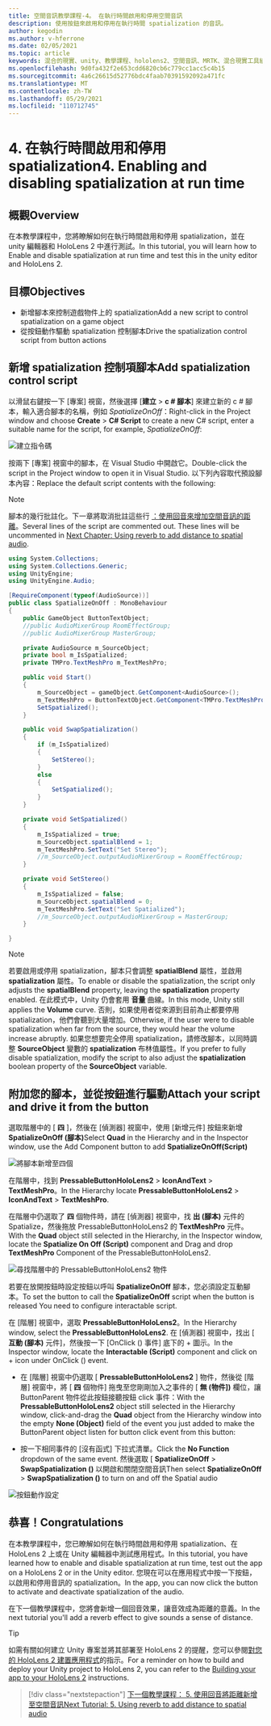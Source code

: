 ```yaml
---
title: 空間音訊教學課程-4。 在執行時間啟用和停用空間音訊
description: 使用按鈕來啟用和停用在執行時間 spatialization 的音訊。
author: kegodin
ms.author: v-hferrone
ms.date: 02/05/2021
ms.topic: article
keywords: 混合的現實、unity、教學課程、hololens2、空間音訊、MRTK、混合現實工具組、UWP、Windows 10、HRTF、前端相關的傳送功能、回音、Microsoft 空間定位器
ms.openlocfilehash: 9d0fa432f2e653cdd6820cb6c779cc1acc5c4b15
ms.sourcegitcommit: 4a6c26615d52776bdc4faab70391592092a471fc
ms.translationtype: MT
ms.contentlocale: zh-TW
ms.lasthandoff: 05/29/2021
ms.locfileid: "110712745"
---
```

# <a name="4-enabling-and-disabling-spatialization-at-run-time"></a><span data-ttu-id="bc415-105">4. 在執行時間啟用和停用 spatialization</span><span class="sxs-lookup"><span data-stu-id="bc415-105">4. Enabling and disabling spatialization at run time</span></span>

## <a name="overview"></a><span data-ttu-id="bc415-106">概觀</span><span class="sxs-lookup"><span data-stu-id="bc415-106">Overview</span></span>

<span data-ttu-id="bc415-107">在本教學課程中，您將瞭解如何在執行時間啟用和停用 spatialization，並在 unity 編輯器和 HoloLens 2 中進行測試。</span><span class="sxs-lookup"><span data-stu-id="bc415-107">In this tutorial, you will learn how to Enable and disable spatialization at run time and test this in the unity editor and HoloLens 2.</span></span>

## <a name="objectives"></a><span data-ttu-id="bc415-108">目標</span><span class="sxs-lookup"><span data-stu-id="bc415-108">Objectives</span></span>

* <span data-ttu-id="bc415-109">新增腳本來控制遊戲物件上的 spatialization</span><span class="sxs-lookup"><span data-stu-id="bc415-109">Add a new script to control spatialization on a game object</span></span>
* <span data-ttu-id="bc415-110">從按鈕動作驅動 spatialization 控制腳本</span><span class="sxs-lookup"><span data-stu-id="bc415-110">Drive the spatialization control script from button actions</span></span>

## <a name="add-spatialization-control-script"></a><span data-ttu-id="bc415-111">新增 spatialization 控制項腳本</span><span class="sxs-lookup"><span data-stu-id="bc415-111">Add spatialization control script</span></span>

 <span data-ttu-id="bc415-112">以滑鼠右鍵按一下 [專案] 視窗，然後選擇 [**建立**  >  **c # 腳本**] 來建立新的 c # 腳本，輸入適合腳本的名稱，例如 _SpatializeOnOff_：</span><span class="sxs-lookup"><span data-stu-id="bc415-112">Right-click in the Project window and choose **Create** > **C# Script** to create a new C# script, enter a suitable name for the script, for example, _SpatializeOnOff_:</span></span>

![建立指令碼](images/spatial-audio/spatial-audio-04-section1-step1-1.PNG)

<span data-ttu-id="bc415-114">按兩下 [專案] 視窗中的腳本，在 Visual Studio 中開啟它。</span><span class="sxs-lookup"><span data-stu-id="bc415-114">Double-click the script in the Project window to open it in Visual Studio.</span></span> <span data-ttu-id="bc415-115">以下列內容取代預設腳本內容：</span><span class="sxs-lookup"><span data-stu-id="bc415-115">Replace the default script contents with the following:</span></span>

> [!NOTE]
> <span data-ttu-id="bc415-116">腳本的幾行批註化。下一章將取消批註這些行 [：使用回音來增加空間音訊的距離](unity-spatial-audio-ch5.md)。</span><span class="sxs-lookup"><span data-stu-id="bc415-116">Several lines of the script are commented out. These lines will be uncommented in [Next Chapter: Using reverb to add distance to spatial audio](unity-spatial-audio-ch5.md).</span></span>

```c#
using System.Collections;
using System.Collections.Generic;
using UnityEngine;
using UnityEngine.Audio;

[RequireComponent(typeof(AudioSource))]
public class SpatializeOnOff : MonoBehaviour
{
    public GameObject ButtonTextObject;
    //public AudioMixerGroup RoomEffectGroup;
    //public AudioMixerGroup MasterGroup;

    private AudioSource m_SourceObject;
    private bool m_IsSpatialized;
    private TMPro.TextMeshPro m_TextMeshPro;

    public void Start()
    {
        m_SourceObject = gameObject.GetComponent<AudioSource>();
        m_TextMeshPro = ButtonTextObject.GetComponent<TMPro.TextMeshPro>();
        SetSpatialized();
    }

    public void SwapSpatialization()
    {
        if (m_IsSpatialized)
        {
            SetStereo();
        }
        else
        {
            SetSpatialized();
        }
    }

    private void SetSpatialized()
    {
        m_IsSpatialized = true;
        m_SourceObject.spatialBlend = 1;
        m_TextMeshPro.SetText("Set Stereo");
        //m_SourceObject.outputAudioMixerGroup = RoomEffectGroup;
    }

    private void SetStereo()
    {
        m_IsSpatialized = false;
        m_SourceObject.spatialBlend = 0;
        m_TextMeshPro.SetText("Set Spatialized");
        //m_SourceObject.outputAudioMixerGroup = MasterGroup;
    }

}
```

> [!NOTE]
> <span data-ttu-id="bc415-117">若要啟用或停用 spatialization，腳本只會調整 **spatialBlend** 屬性，並啟用 **spatialization** 屬性。</span><span class="sxs-lookup"><span data-stu-id="bc415-117">To enable or disable the spatialization, the script only adjusts the **spatialBlend** property, leaving the **spatialization** property enabled.</span></span> <span data-ttu-id="bc415-118">在此模式中，Unity 仍會套用 **音量** 曲線。</span><span class="sxs-lookup"><span data-stu-id="bc415-118">In this mode, Unity still applies the **Volume** curve.</span></span> <span data-ttu-id="bc415-119">否則，如果使用者從來源到目前為止都要停用 spatialization，他們會聽到大量增加。</span><span class="sxs-lookup"><span data-stu-id="bc415-119">Otherwise, if the user were to disable spatialization when far from the source, they would hear the volume increase abruptly.</span></span>
> <span data-ttu-id="bc415-120">如果您想要完全停用 spatialization，請修改腳本，以同時調整 **SourceObject** 變數的 **spatialization** 布林值屬性。</span><span class="sxs-lookup"><span data-stu-id="bc415-120">If you prefer to fully disable spatialization, modify the script to also adjust the **spatialization** boolean property of the **SourceObject** variable.</span></span>

## <a name="attach-your-script-and-drive-it-from-the-button"></a><span data-ttu-id="bc415-121">附加您的腳本，並從按鈕進行驅動</span><span class="sxs-lookup"><span data-stu-id="bc415-121">Attach your script and drive it from the button</span></span>

<span data-ttu-id="bc415-122">選取階層中的 [ **四** ]，然後在 [偵測器] 視窗中，使用 [新增元件] 按鈕來新增 **SpatializeOnOff (腳本)**</span><span class="sxs-lookup"><span data-stu-id="bc415-122">Select **Quad** in the Hierarchy and in the Inspector window, use the Add Component button to add **SpatializeOnOff(Script)**</span></span>

![將腳本新增至四個](images/spatial-audio/spatial-audio-04-section2-step1-1.PNG)

<span data-ttu-id="bc415-124">在階層中，找到 **PressableButtonHoloLens2**  >  **IconAndText**  >  **TextMeshPro**。</span><span class="sxs-lookup"><span data-stu-id="bc415-124">In the Hierarchy locate **PressableButtonHoloLens2** > **IconAndText** > **TextMeshPro**.</span></span>

<span data-ttu-id="bc415-125">在階層中仍選取了 **四** 個物件時，請在 [偵測器] 視窗中，找 **出 (腳本)** 元件的 Spatialize，然後拖放 PressableButtonHoloLens2 的 **TextMeshPro** 元件。</span><span class="sxs-lookup"><span data-stu-id="bc415-125">With the **Quad** object still selected in the Hierarchy, in the Inspector window, locate the **Spatialize On Off (Script)** component and Drag and drop **TextMeshPro** Component of the PressableButtonHoloLens2.</span></span>

![尋找階層中的 PressableButtonHoloLens2 物件](images/spatial-audio/spatial-audio-04-section2-step1-2.PNG)

<span data-ttu-id="bc415-127">若要在放開按鈕時設定按鈕以呼叫 **SpatializeOnOff** 腳本，您必須設定互動腳本。</span><span class="sxs-lookup"><span data-stu-id="bc415-127">To set the button to call the **SpatializeOnOff** script when the button is released You need to configure interactable script.</span></span>

<span data-ttu-id="bc415-128">在 [階層] 視窗中，選取 **PressableButtonHoloLens2**。</span><span class="sxs-lookup"><span data-stu-id="bc415-128">In the Hierarchy window, select the **PressableButtonHoloLens2**.</span></span> <span data-ttu-id="bc415-129">在 [偵測器] 視窗中，找出 [ **互動 (腳本)** 元件]，然後按一下 [OnClick () 事件] 底下的 + 圖示。</span><span class="sxs-lookup"><span data-stu-id="bc415-129">In the Inspector window, locate the **Interactable (Script)** component and click on + icon under OnClick () event.</span></span>

* <span data-ttu-id="bc415-130">在 [階層] 視窗中仍選取 [ **PressableButtonHoloLens2** ] 物件，然後從 [階層] 視窗中，將 [ **四** 個物件] 拖曳至您剛剛加入之事件的 [ **無 (物件])** 欄位，讓 ButtonParent 物件從此按鈕接聽按鈕 click 事件：</span><span class="sxs-lookup"><span data-stu-id="bc415-130">With the **PressableButtonHoloLens2** object still selected in the Hierarchy window, click-and-drag the **Quad** object from the Hierarchy window into the empty **None (Object)** field of the event you just added to make the ButtonParent object listen for button click event from this button:</span></span>

* <span data-ttu-id="bc415-131">按一下相同事件的 [沒有函式] 下拉式清單。</span><span class="sxs-lookup"><span data-stu-id="bc415-131">Click the **No Function** dropdown of the same event.</span></span> <span data-ttu-id="bc415-132">然後選取 [ **SpatializeOnOff**  >  **SwapSpatialization ()** 以開啟和關閉空間音訊</span><span class="sxs-lookup"><span data-stu-id="bc415-132">Then select **SpatializeOnOff** > **SwapSpatialization ()** to turn on and off the Spatial audio</span></span>

![按鈕動作設定](images/spatial-audio/spatial-audio-04-section2-step1-3.PNG)

## <a name="congratulations"></a><span data-ttu-id="bc415-134">恭喜！</span><span class="sxs-lookup"><span data-stu-id="bc415-134">Congratulations</span></span>

<span data-ttu-id="bc415-135">在本教學課程中，您已瞭解如何在執行時間啟用和停用 spatialization、在 HoloLens 2 上或在 Unity 編輯器中測試應用程式。</span><span class="sxs-lookup"><span data-stu-id="bc415-135">In this tutorial, you have learned how to enable and disable spatialization at run time, test out the app on a HoloLens 2 or in the Unity editor.</span></span> <span data-ttu-id="bc415-136">您現在可以在應用程式中按一下按鈕，以啟用和停用音訊的 spatialization。</span><span class="sxs-lookup"><span data-stu-id="bc415-136">In the app, you can now click the button to activate and deactivate spatialization of the audio.</span></span>

<span data-ttu-id="bc415-137">在下一個教學課程中，您將會新增一個回音效果，讓音效成為距離的意義。</span><span class="sxs-lookup"><span data-stu-id="bc415-137">In the next tutorial you'll add a reverb effect to give sounds a sense of distance.</span></span>

> [!TIP]
> <span data-ttu-id="bc415-138">如需有關如何建立 Unity 專案並將其部署至 HoloLens 2 的提醒，您可以參閱[對您的 HoloLens 2 建置應用程式](mr-learning-base-02.md#building-your-application-to-your-hololens-2)的指示。</span><span class="sxs-lookup"><span data-stu-id="bc415-138">For a reminder on how to build and deploy your Unity project to HoloLens 2, you can refer to the [Building your app to your HoloLens 2](mr-learning-base-02.md#building-your-application-to-your-hololens-2) instructions.</span></span>

> [!div class="nextstepaction"]
> [<span data-ttu-id="bc415-139">下一個教學課程： 5. 使用回音將距離新增至空間音訊</span><span class="sxs-lookup"><span data-stu-id="bc415-139">Next Tutorial: 5. Using reverb to add distance to spatial audio</span></span>](unity-spatial-audio-ch5.md)
